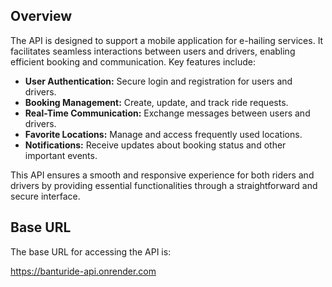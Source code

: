 ## Overview

The API is designed to support a mobile application for e-hailing services. It facilitates seamless interactions between users and drivers, enabling efficient booking and communication. Key features include:

- **User Authentication:** Secure login and registration for users and drivers.
- **Booking Management:** Create, update, and track ride requests.
- **Real-Time Communication:** Exchange messages between users and drivers.
- **Favorite Locations:** Manage and access frequently used locations.
- **Notifications:** Receive updates about booking status and other important events.

This API ensures a smooth and responsive experience for both riders and drivers by providing essential functionalities through a straightforward and secure interface.


## Base URL

The base URL for accessing the API is:

https://banturide-api.onrender.com

